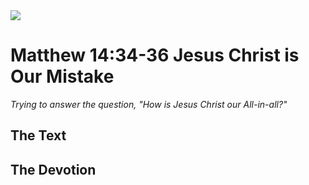 <img class="intro-right" src="/images/art-matthew.jpg">

# Matthew 14:34-36 Jesus Christ is Our Mistake

*Trying to answer the question, "How is Jesus Christ our All-in-all?"*

## The Text

## The Devotion